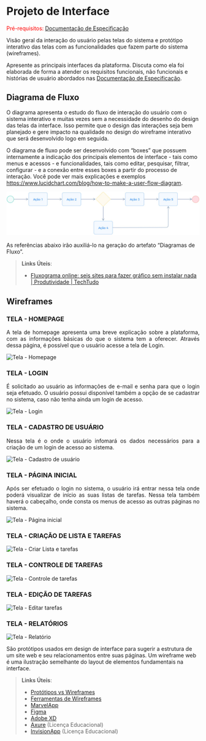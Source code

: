 
# Projeto de Interface

<span style="color:red">Pré-requisitos: <a href="2-Especificação do Projeto.md"> Documentação de Especificação</a></span>

Visão geral da interação do usuário pelas telas do sistema e protótipo interativo das telas com as funcionalidades que fazem parte do sistema (wireframes).

 Apresente as principais interfaces da plataforma. Discuta como ela foi elaborada de forma a atender os requisitos funcionais, não funcionais e histórias de usuário abordados nas <a href="2-Especificação do Projeto.md"> Documentação de Especificação</a>.

## Diagrama de Fluxo

O diagrama apresenta o estudo do fluxo de interação do usuário com o sistema interativo e  muitas vezes sem a necessidade do desenho do design das telas da interface. Isso permite que o design das interações seja bem planejado e gere impacto na qualidade no design do wireframe interativo que será desenvolvido logo em seguida.

O diagrama de fluxo pode ser desenvolvido com “boxes” que possuem internamente a indicação dos principais elementos de interface - tais como menus e acessos - e funcionalidades, tais como editar, pesquisar, filtrar, configurar - e a conexão entre esses boxes a partir do processo de interação. Você pode ver mais explicações e exemplos https://www.lucidchart.com/blog/how-to-make-a-user-flow-diagram.

![Exemplo de Diagrama de Fluxo](img/diagramafluxo2.jpg)

As referências abaixo irão auxiliá-lo na geração do artefato “Diagramas de Fluxo”.

> **Links Úteis**:
> - [Fluxograma online: seis sites para fazer gráfico sem instalar nada | Produtividade | TechTudo](https://www.techtudo.com.br/listas/2019/03/fluxograma-online-seis-sites-para-fazer-grafico-sem-instalar-nada.ghtml)

## Wireframes

### TELA - HOMEPAGE

<p align="justify">A tela de homepage apresenta uma breve explicação sobre a plataforma, com as informações básicas do que o sistema tem a oferecer. Através dessa página, é possível que o usuário acesse a tela de Login.</p>

![Tela - Homepage](https://github.com/ICEI-PUC-Minas-PMV-ADS/pmv-ads-2023-1-e4-proj-infra-t1-todolist/assets/89323922/030dacc1-9751-4f74-b4b9-fbfb11432bbf)

### TELA - LOGIN

<p align="justify">É solicitado ao usuário as informações de e-mail e senha para que o login seja efetuado. O usuário possui disponível também a opção de se cadastrar no sistema, caso não tenha ainda um login de acesso.</p>

![Tela - Login](https://github.com/ICEI-PUC-Minas-PMV-ADS/pmv-ads-2023-1-e4-proj-infra-t1-todolist/assets/89323922/e6741ae3-d5a5-450e-b179-0704f06fb1bc)

### TELA - CADASTRO DE USUÁRIO

<p align="justify">Nessa tela é o onde o usuário infomará os dados necessários para a criação de um login de acesso ao sistema.</p>

![Tela - Cadastro de usuário](https://github.com/ICEI-PUC-Minas-PMV-ADS/pmv-ads-2023-1-e4-proj-infra-t1-todolist/assets/89323922/203371a7-b657-4641-a166-49fa8d4d248f)


### TELA - PÁGINA INICIAL

<p align="justify"> Após ser efetuado o login no sistema, o usuário irá entrar nessa tela onde poderá visualizar de início as suas listas de tarefas. Nessa tela também haverá o cabeçalho, onde consta os menus de acesso as outras páginas no sistema.</p>

![Tela - Página inicial](https://github.com/ICEI-PUC-Minas-PMV-ADS/pmv-ads-2023-1-e4-proj-infra-t1-todolist/assets/89323922/f39fd4bc-a81d-49ef-af17-5c8c3d3de8ab)

### TELA - CRIAÇÃO DE LISTA E TAREFAS

![Tela - Criar Lista e tarefas](https://github.com/ICEI-PUC-Minas-PMV-ADS/pmv-ads-2023-1-e4-proj-infra-t1-todolist/assets/89323922/0772ac8c-0ee5-4714-a85e-b4ada7c194d7)

### TELA - CONTROLE DE TAREFAS

![Tela - Controle de tarefas](https://github.com/ICEI-PUC-Minas-PMV-ADS/pmv-ads-2023-1-e4-proj-infra-t1-todolist/assets/89323922/bc061af3-e380-4737-9cd5-1df6cace2526)

### TELA - EDIÇÃO DE TAREFAS

![Tela - Editar tarefas](https://github.com/ICEI-PUC-Minas-PMV-ADS/pmv-ads-2023-1-e4-proj-infra-t1-todolist/assets/89323922/4f823182-014c-4393-884a-e80ace48c211)

### TELA - RELATÓRIOS

![Tela - Relatório](https://github.com/ICEI-PUC-Minas-PMV-ADS/pmv-ads-2023-1-e4-proj-infra-t1-todolist/assets/89323922/39f23ca0-4cb4-4ad5-b5ac-44371c0e5f62)

São protótipos usados em design de interface para sugerir a estrutura de um site web e seu relacionamentos entre suas páginas. Um wireframe web é uma ilustração semelhante do layout de elementos fundamentais na interface.
 
> **Links Úteis**:
> - [Protótipos vs Wireframes](https://www.nngroup.com/videos/prototypes-vs-wireframes-ux-projects/)
> - [Ferramentas de Wireframes](https://rockcontent.com/blog/wireframes/)
> - [MarvelApp](https://marvelapp.com/developers/documentation/tutorials/)
> - [Figma](https://www.figma.com/)
> - [Adobe XD](https://www.adobe.com/br/products/xd.html#scroll)
> - [Axure](https://www.axure.com/edu) (Licença Educacional)
> - [InvisionApp](https://www.invisionapp.com/) (Licença Educacional)
